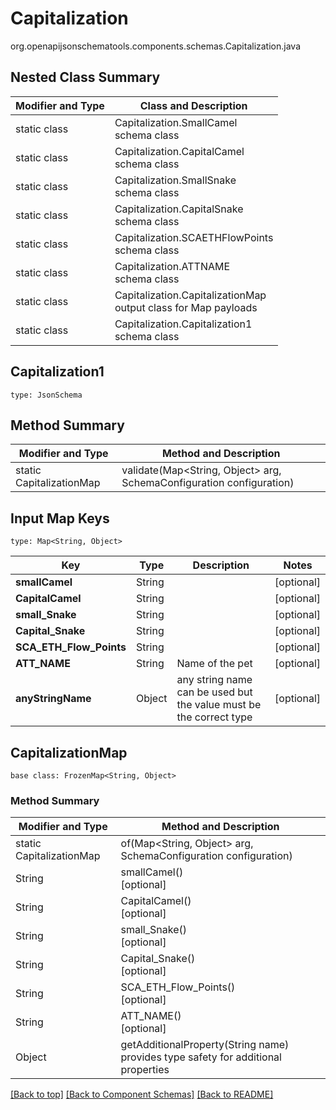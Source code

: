 # Capitalization
org.openapijsonschematools.components.schemas.Capitalization.java

## Nested Class Summary
| Modifier and Type | Class and Description |
| ----------------- | ---------------------- |
| static class | Capitalization.SmallCamel<br> schema class |
| static class | Capitalization.CapitalCamel<br> schema class |
| static class | Capitalization.SmallSnake<br> schema class |
| static class | Capitalization.CapitalSnake<br> schema class |
| static class | Capitalization.SCAETHFlowPoints<br> schema class |
| static class | Capitalization.ATTNAME<br> schema class |
| static class | Capitalization.CapitalizationMap<br> output class for Map payloads |
| static class | Capitalization.Capitalization1<br> schema class |

## Capitalization1
```
type: JsonSchema
```

## Method Summary
| Modifier and Type | Method and Description |
| ----------------- | ---------------------- |
| static CapitalizationMap | validate(Map<String, Object> arg, SchemaConfiguration configuration) |

## Input Map Keys
```
type: Map<String, Object>
```
Key | Type |  Description | Notes
------------ | ------------- | ------------- | -------------
**smallCamel** | String |  | [optional]
**CapitalCamel** | String |  | [optional]
**small_Snake** | String |  | [optional]
**Capital_Snake** | String |  | [optional]
**SCA_ETH_Flow_Points** | String |  | [optional]
**ATT_NAME** | String | Name of the pet  | [optional]
**anyStringName** | Object | any string name can be used but the value must be the correct type | [optional]

## CapitalizationMap
```
base class: FrozenMap<String, Object>
```

### Method Summary
| Modifier and Type | Method and Description |
| ----------------- | ---------------------- |
| static CapitalizationMap | of(Map<String, Object> arg, SchemaConfiguration configuration) |
| String | smallCamel()<br>[optional] |
| String | CapitalCamel()<br>[optional] |
| String | small_Snake()<br>[optional] |
| String | Capital_Snake()<br>[optional] |
| String | SCA_ETH_Flow_Points()<br>[optional] |
| String | ATT_NAME()<br>[optional] |
| Object | getAdditionalProperty(String name)<br>provides type safety for additional properties |

[[Back to top]](#top) [[Back to Component Schemas]](../../../README.md#Component-Schemas) [[Back to README]](../../../README.md)
